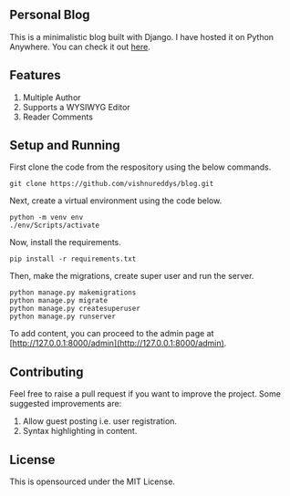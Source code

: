 ## Personal Blog
This is a minimalistic blog built with Django. I have hosted it on Python Anywhere. You can check it out [here](https://vishnusreddy.pythonanywhere.com/).  

## Features
1. Multiple Author
2. Supports a WYSIWYG Editor
3. Reader Comments

## Setup and Running
First clone the code from the respository using the below commands. 
```
git clone https://github.com/vishnureddys/blog.git
```
Next, create a virtual environment using the code below. 
```
python -m venv env
./env/Scripts/activate
```
Now, install the requirements. 
```
pip install -r requirements.txt
```
Then, make the migrations, create super user and run the server. 
```
python manage.py makemigrations
python manage.py migrate
python manage.py createsuperuser
python manage.py runserver
```
To add content, you can proceed to the admin page at [http://127.0.0.1:8000/admin](http://127.0.0.1:8000/admin).

## Contributing
Feel free to raise a pull request if you want to improve the project. Some suggested improvements are:
1. Allow guest posting i.e. user registration. 
2. Syntax highlighting in content. 

## License
This is opensourced under the MIT License.